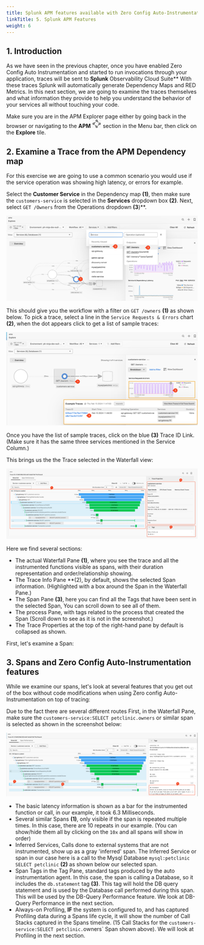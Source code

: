 ```yaml
---
title: Splunk APM features available with Zero Config Auto-Instrumentation
linkTitle: 5. Splunk APM Features
weight: 6
---
```


## 1. Introduction

As we have seen in the previous chapter, once you have enabled Zero Config Auto Instrumentation and started to run invocations through your application, traces will be sent to **Splunk** Observability Cloud Suite**
With these traces Splunk will automatically generate Dependency Maps and RED Metrics. In this next section, we are going to examine the traces themselves and what information they provide to help you understand the behavior of your services all without touching your code.

Make sure you are in the APM Explorer page either by going back in the browser or navigating to the **APM** ![APM](../images/apm-icon.png?classes=inline&height=25px) section in the Menu bar, then click on the **Explore** tile.

## 2. Examine a Trace from the APM Dependency map

For this exercise we are going to use a common scenario you would use if the service operation was showing high latency, or errors for example.

Select the **Customer Service** in the Dependency map **(1)**, then make sure the `customers-service` is selected in the **Services** dropdown box **(2)**. Next, select `GET /Owners` from the Operations dropdown **(3**)**.

![select a trace](../images/select-workflow.png)

This should give you the workflow with a filter on `GET /owners` **(1)** as shown below. To pick a trace, select a line in the `Service Requests & Errors` chart **(2)**, when the dot appears click to get a list of sample traces:

![workflow-trace-pick](../images/selecting-a-trace.png)

Once you have the list of sample traces, click on the blue **(3)** Trace ID Link. (Make sure it has the same three services mentioned in the Service Column.)

This brings us the the Trace selected in the Waterfall view:

![waterfall](../images/waterfall-view.png)

Here we find several sections:  

* The actual Waterfall Pane **(1)**, where you see the trace and all the instrumented functions visible as spans, with their duration representation and order/relationship showing.
* The Trace Info Pane  **(2),  by default, shows the selected Span information. (Highlighted with a box around the Span in the Waterfall Pane.)
* The Span Pane **(3)**,   here you can find all the Tags that have been sent in the selected Span, You can scroll down to see all of them.
* The process Pane, with tags related to the process that created the Span (Scroll down to see as it is not in the screenshot.)
* The Trace Properties at the top of the right-hand pane by default is collapsed as shown.

First, let's examine a Span:

## 3. Spans and Zero Config Auto-Instrumentation features

While we examine our spans, let's look at several features that you get out of the box without code modifications when using Zero config Auto-Instrumentation on top of tracing:

Due to the fact there are several different routes
First, in the Waterfall Pane, make sure the `customers-service:SELECT petclinic.owners`  or similar span is selected as shown in the screenshot below:

![DB-query](../images/db-query.png)

* The basic latency information is shown as a bar for the instrumented function or call, in our example, it took 6.3 Milliseconds.
* Several similar Spans **(1)**, only visible if the span is repeated multiple times. In this case, there are 10 repeats in our example. (You can show/hide them all by clicking on the `10x` and all spans will show in order)
* Inferred Services, Calls done to external systems that are not instrumented, show up as a gray 'inferred' span. The Inferred Service or span in our case here is a call to the Mysql Database `mysql:petclinic SELECT petclinic` **(2)** as shown below our selected span.
* Span Tags in the Tag Pane, standard tags produced by the auto instrumentation agent. In this case, the span is calling a Database, so it includes the `db.statement` tag **(3)**. This tag will hold the DB query statement and is used by the Database call performed during this span. This will be used by the DB-Query Performance feature. We look at DB-Query Performance in the next section.
* Always-on Profiling, **IF** the system is configured to, and has captured Profiling data during a Spans life cycle, it will show the number of Call Stacks captured in the Spans timeline. (15 Call Stacks for the  `customers-service:SELECT petclinic.`owners` Span shown above). We will look at Profiling in the next section.

<!--
## 3. Review Profiling Data Collection

You can now visit the Splunk APM UI and examine the application components, traces, profiling, DB Query performance and metrics. From the left-hand menu **APM** → **Explore**, click the environment dropdown and select your environment e.g. `<INSTANCE>-petclinic` (where`<INSTANCE>` is replaced with the value you noted down earlier).

![APM Environment](../images/apm-environment.png)

Once your validation is complete you can stop the application by pressing `Ctrl-c`.

## 4. Adding Resource Attributes to Spans

Resource attributes can be added to every reported span. For example `version=0.314`. A comma-separated list of resource attributes can also be defined e.g. `key1=val1,key2=val2`.

Let's launch the PetClinic again using new resource attributes. Note, that adding resource attributes to the run command will override what was defined when we installed the collector. Let's add two new resource attributes `deployment.environment=$INSTANCE-petclinic-env,version=0.314`:

```bash
java \
-Dserver.port=8083 \
-Dotel.service.name=$INSTANCE-petclinic-service \
-Dotel.resource.attributes=deployment.environment=$INSTANCE-petclinic-env,version=0.314 \
-jar target/spring-petclinic-*.jar --spring.profiles.active=mysql
```

Back in the Splunk APM UI we can drill down on a recent trace and see the new `version` attribute in a span.

-->